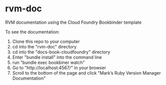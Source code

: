 # rvm-doc

RVM documentation using the Cloud Foundry Bookbinder template

To see the documentation:

1. Clone this repo to your computer
2. cd into the "rvm-doc" directory
3. cd into the "docs-book-cloudfoundry" directory
4. Enter "bundle install" into the command line
5. run "bundle exec bookbiner watch"
6. Go to "http://localhost:4567/" in your browser
7. Scroll to the bottom of the page and click "Mark’s Ruby Version Manager Documentation"
